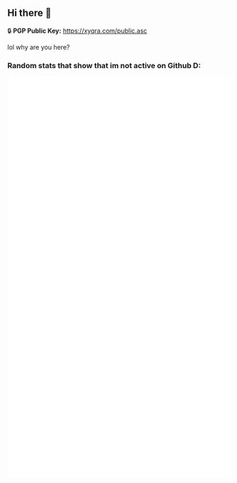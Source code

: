 ## Hi there 👋

🔒 **PGP Public Key:** https://xyqra.com/public.asc

lol why are you here?

### Random stats that show that im not active on Github D:
![Metrics](./github-metrics.svg)
